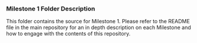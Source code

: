### Milestone 1 Folder Description

This folder contains the source for Milestone 1. Please refer to the README file in the main repository for an in depth description on each Milestone and how to engage with the contents of this repository.
